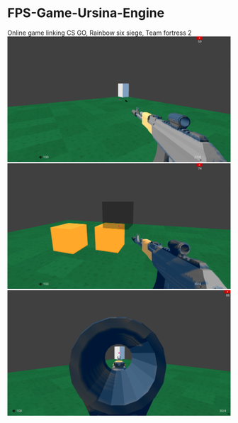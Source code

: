 # FPS-Game-Ursina-Engine
Online game linking CS GO, Rainbow six siege, Team fortress 2
![plot](1.png)
![plot](2.png)
![plot](3.png)